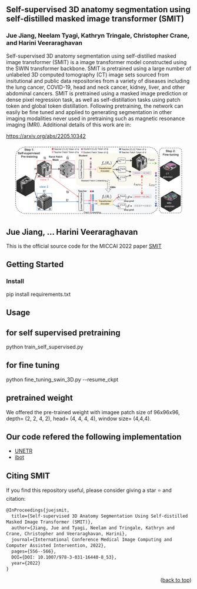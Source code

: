 
<!-- ABOUT THE PROJECT -->
## Self-supervised 3D anatomy segmentation using self-distilled masked image transformer (SMIT)
### Jue Jiang, Neelam Tyagi, Kathryn Tringale, Christopher Crane, and Harini Veeraraghavan

 Self-supervised 3D anatomy segmentation using self-distilled masked image transformer (SMIT) is a image transformer model constructed using the SWIN transformer backbone. SMIT is pretrained using a large number of unlabeled 3D computed tomography (CT) image sets sourced from insitutional and public data repositories from a variety of diseases including the lung cancer, COVID-19, head and neck cancer, kidney, liver, and other abdominal cancers. SMIT is pretrained using a masked image prediction or dense pixel regression task, as well as self-distillation tasks using patch token and global token distillation. Following pretraining, the network can easily be fine tuned and applied to generating segmentation in other imaging modalities never used in 
pretraining such as magnetic resonance imaging (MRI). Additional details of this work are in: 

https://arxiv.org/abs/2205.10342


 <div align="center">
  <img width="90%" alt="SMIT framework" src="figures/fig.png">
</div>


 ## Jue Jiang, ... Harini Veeraraghavan

This is the official source code for the MICCAI 2022 paper [SMIT](https://link.springer.com/chapter/10.1007/978-3-031-16440-8_53)


<!-- GETTING STARTED -->
## Getting Started


### Install
pip install requirements.txt


<!-- USAGE EXAMPLES -->
## Usage

## for self supervised pretraining
python train_self_supervised.py


## for fine tuning
python fine_tuning_swin_3D.py  --resume_ckpt

## pretrained weight
We offered the pre-trained weight with imagee patch size of 96x96x96, depth= (2, 2, 4, 2), head= (4, 4, 4, 4), window size= (4,4,4).

<!-- ACKNOWLEDGMENTS -->
## Our code refered the following implementation

* [UNETR](https://github.com/Project-MONAI/research-contributions/tree/main/UNETR)
* [ibot](https://github.com/bytedance/ibot)

<!-- Citation -->

## Citing SMIT
If you find this repository useful, please consider giving a star :star: and citation:
```
@InProceedings{juejsmit,
  title={Self-supervised 3D Anatomy Segmentation Using Self-distilled Masked Image Transformer (SMIT)},
  author={Jiang, Jue and Tyagi, Neelam and Tringale, Kathryn and Crane, Christopher and Veeraraghavan, Harini},
  journal={International Conference Medical Image Computing and Computer Assisted Intervention, 2022},
  pages={556--566},
  DOI={DOI: 10.1007/978-3-031-16440-8_53},
  year={2022}
}
```

<p align="right">(<a href="#readme-top">back to top</a>)</p>



